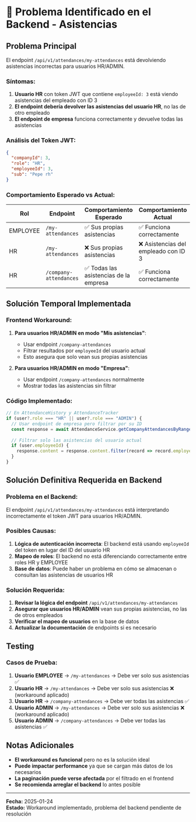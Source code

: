 # 🚨 Problema Identificado en el Backend - Asistencias

## **Problema Principal**

El endpoint `/api/v1/attendances/my-attendances` está devolviendo asistencias incorrectas para usuarios HR/ADMIN.

### **Síntomas:**
1. **Usuario HR** con token JWT que contiene `employeeId: 3` está viendo asistencias del empleado con ID 3
2. **El endpoint debería devolver las asistencias del usuario HR**, no las de otro empleado
3. **El endpoint de empresa** funciona correctamente y devuelve todas las asistencias

### **Análisis del Token JWT:**
```json
{
  "companyId": 3,
  "role": "HR", 
  "employeeId": 3,
  "sub": "Pepe rh"
}
```

### **Comportamiento Esperado vs Actual:**

| Rol | Endpoint | Comportamiento Esperado | Comportamiento Actual |
|-----|----------|------------------------|----------------------|
| EMPLOYEE | `/my-attendances` | ✅ Sus propias asistencias | ✅ Funciona correctamente |
| HR | `/my-attendances` | ❌ Sus propias asistencias | ❌ Asistencias del empleado con ID 3 |
| HR | `/company-attendances` | ✅ Todas las asistencias de la empresa | ✅ Funciona correctamente |

## **Solución Temporal Implementada**

### **Frontend Workaround:**
1. **Para usuarios HR/ADMIN en modo "Mis asistencias"**:
   - Usar endpoint `/company-attendances` 
   - Filtrar resultados por `employeeId` del usuario actual
   - Esto asegura que solo vean sus propias asistencias

2. **Para usuarios HR/ADMIN en modo "Empresa"**:
   - Usar endpoint `/company-attendances` normalmente
   - Mostrar todas las asistencias sin filtrar

### **Código Implementado:**
```typescript
// En AttendanceHistory y AttendanceTracker
if (user?.role === "HR" || user?.role === "ADMIN") {
  // Usar endpoint de empresa pero filtrar por su ID
  const response = await AttendanceService.getCompanyAttendancesByRange(...)
  
  // Filtrar solo las asistencias del usuario actual
  if (user.employeeId) {
    response.content = response.content.filter(record => record.employeeId === user.employeeId)
  }
}
```

## **Solución Definitiva Requerida en Backend**

### **Problema en el Backend:**
El endpoint `/api/v1/attendances/my-attendances` está interpretando incorrectamente el token JWT para usuarios HR/ADMIN.

### **Posibles Causas:**
1. **Lógica de autenticación incorrecta**: El backend está usando `employeeId` del token en lugar del ID del usuario HR
2. **Mapeo de roles**: El backend no está diferenciando correctamente entre roles HR y EMPLOYEE
3. **Base de datos**: Puede haber un problema en cómo se almacenan o consultan las asistencias de usuarios HR

### **Solución Requerida:**
1. **Revisar la lógica del endpoint** `/api/v1/attendances/my-attendances`
2. **Asegurar que usuarios HR/ADMIN** vean sus propias asistencias, no las de otros empleados
3. **Verificar el mapeo de usuarios** en la base de datos
4. **Actualizar la documentación** de endpoints si es necesario

## **Testing**

### **Casos de Prueba:**
1. **Usuario EMPLOYEE** → `/my-attendances` → Debe ver solo sus asistencias ✅
2. **Usuario HR** → `/my-attendances` → Debe ver solo sus asistencias ❌ (workaround aplicado)
3. **Usuario HR** → `/company-attendances` → Debe ver todas las asistencias ✅
4. **Usuario ADMIN** → `/my-attendances` → Debe ver solo sus asistencias ❌ (workaround aplicado)
5. **Usuario ADMIN** → `/company-attendances` → Debe ver todas las asistencias ✅

## **Notas Adicionales**

- **El workaround es funcional** pero no es la solución ideal
- **Puede impactar performance** ya que se cargan más datos de los necesarios
- **La paginación puede verse afectada** por el filtrado en el frontend
- **Se recomienda arreglar el backend** lo antes posible

---

**Fecha:** 2025-01-24  
**Estado:** Workaround implementado, problema del backend pendiente de resolución

